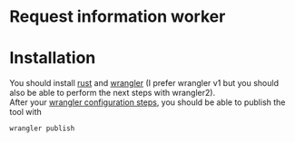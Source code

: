 # Request information worker

# Installation
You should install [rust](https://rustup.rs/) and [wrangler](https://github.com/cloudflare/wrangler) (I prefer wrangler v1 but you should also be able to perform the next steps with wrangler2).  
After your [wrangler configuration steps](https://github.com/cloudflare/wrangler#-config), you should be able to publish the tool with
```bash
wrangler publish
```